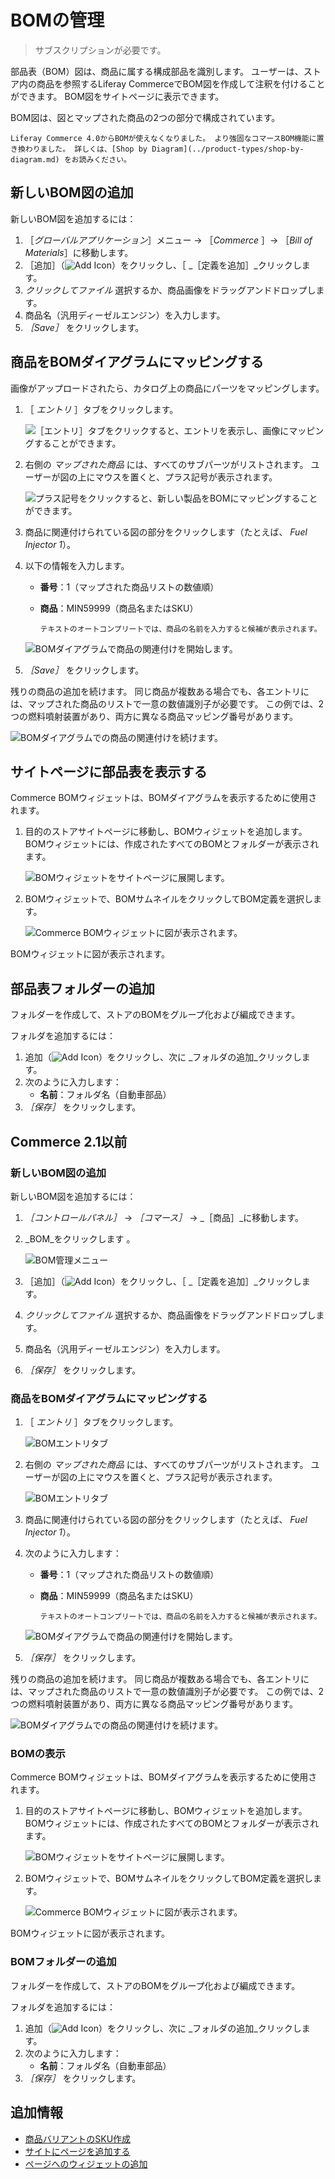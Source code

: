 # BOMの管理

> サブスクリプションが必要です。

部品表（BOM）図は、商品に属する構成部品を識別します。 ユーザーは、ストア内の商品を参照するLiferay CommerceでBOM図を作成して注釈を付けることができます。 BOM図をサイトページに表示できます。

BOM図は、図とマップされた商品の2つの部分で構成されています。

```{important}
Liferay Commerce 4.0からBOMが使えなくなりました。 より強固なコマースBOM機能に置き換わりました。 詳しくは、[Shop by Diagram](../product-types/shop-by-diagram.md) をお読みください。 
```

## 新しいBOM図の追加

新しいBOM図を追加するには：

1. ［_グローバルアプリケーション_］メニュー &rarr; ［_Commerce_ ］&rarr; ［_Bill of Materials_］に移動します。
1. ［追加］（![Add Icon](../../../images/icon-add.png)）をクリックし、［ _［定義を追加］_クリックします。
1. _クリックしてファイル_ 選択するか、商品画像をドラッグアンドドロップします。
1. 商品名（汎用ディーゼルエンジン）を入力します。
1. _［Save］_ をクリックします。

## 商品をBOMダイアグラムにマッピングする

画像がアップロードされたら、カタログ上の商品にパーツをマッピングします。

1. ［ _エントリ_ ］タブをクリックします。

    ![［エントリ］タブをクリックすると、エントリを表示し、画像にマッピングすることができます。](./managing-boms/images/02.png)

2. 右側の _マップされた商品_ には、すべてのサブパーツがリストされます。 ユーザーが図の上にマウスを置くと、プラス記号が表示されます。

    ![プラス記号をクリックすると、新しい製品をBOMにマッピングすることができます。](./managing-boms/images/03.png)

3. 商品に関連付けられている図の部分をクリックします（たとえば、 _Fuel Injector 1_）。

4. 以下の情報を入力します。

    * **番号**：1（マップされた商品リストの数値順）
    * **商品**：MIN59999（商品名またはSKU）

      ```{tip}
      テキストのオートコンプリートでは、商品の名前を入力すると候補が表示されます。
      ```

    ![BOMダイアグラムで商品の関連付けを開始します。](./managing-boms/images/04.png)

5. _［Save］_ をクリックします。

残りの商品の追加を続けます。 同じ商品が複数ある場合でも、各エントリには、マップされた商品のリストで一意の数値識別子が必要です。 この例では、2つの燃料噴射装置があり、両方に異なる商品マッピング番号があります。

![BOMダイアグラムでの商品の関連付けを続けます。](./managing-boms/images/05.png)

## サイトページに部品表を表示する

Commerce BOMウィジェットは、BOMダイアグラムを表示するために使用されます。

1. 目的のストアサイトページに移動し、BOMウィジェットを追加します。 BOMウィジェットには、作成されたすべてのBOMとフォルダーが表示されます。

    ![BOMウィジェットをサイトページに展開します。](./managing-boms/images/06.png)

1. BOMウィジェットで、BOMサムネイルをクリックしてBOM定義を選択します。

    ![Commerce BOMウィジェットに図が表示されます。](./managing-boms/images/07.png)

BOMウィジェットに図が表示されます。

## 部品表フォルダーの追加

フォルダーを作成して、ストアのBOMをグループ化および編成できます。

フォルダを追加するには：

1. 追加（![Add Icon](../../../images/icon-add.png)）をクリックし、次に _フォルダの追加_クリックします。
1. 次のように入力します：
    * **名前**：フォルダ名（自動車部品）
1. _［保存］_ をクリックします。

## Commerce 2.1以前

### 新しいBOM図の追加

新しいBOM図を追加するには：

1. _［コントロールパネル］_ → _［コマース］_ → _［商品］_に移動します。
1. _BOM_をクリックします 。

    ![BOM管理メニュー](./managing-boms/images/01.png)

1. ［追加］（![Add Icon](../../../images/icon-add.png)）をクリックし、［ _［定義を追加］_クリックします。
1. _クリックしてファイル_ 選択するか、商品画像をドラッグアンドドロップします。
1. 商品名（汎用ディーゼルエンジン）を入力します。
1. _［保存］_ をクリックします。

### 商品をBOMダイアグラムにマッピングする

1. ［ _エントリ_ ］タブをクリックします。

    ![BOMエントリタブ](./managing-boms/images/02.png)

1. 右側の _マップされた商品_ には、すべてのサブパーツがリストされます。 ユーザーが図の上にマウスを置くと、プラス記号が表示されます。

    ![BOMエントリタブ](./managing-boms/images/03.png)

1. 商品に関連付けられている図の部分をクリックします（たとえば、 _Fuel Injector 1_）。

1. 次のように入力します：

    * **番号**：1（マップされた商品リストの数値順）
    * **商品**：MIN59999（商品名またはSKU）

      ```{tip}
      テキストのオートコンプリートでは、商品の名前を入力すると候補が表示されます。
      ```

    ![BOMダイアグラムで商品の関連付けを開始します。](./managing-boms/images/04.png)

1. _［保存］_ をクリックします。

残りの商品の追加を続けます。 同じ商品が複数ある場合でも、各エントリには、マップされた商品のリストで一意の数値識別子が必要です。 この例では、2つの燃料噴射装置があり、両方に異なる商品マッピング番号があります。

![BOMダイアグラムでの商品の関連付けを続けます。](./managing-boms/images/05.png)

### BOMの表示

Commerce BOMウィジェットは、BOMダイアグラムを表示するために使用されます。

1. 目的のストアサイトページに移動し、BOMウィジェットを追加します。 BOMウィジェットには、作成されたすべてのBOMとフォルダーが表示されます。

    ![BOMウィジェットをサイトページに展開します。](./managing-boms/images/06.png)

1. BOMウィジェットで、BOMサムネイルをクリックしてBOM定義を選択します。

    ![Commerce BOMウィジェットに図が表示されます。](./managing-boms/images/07.png)

BOMウィジェットに図が表示されます。

### BOMフォルダーの追加

フォルダーを作成して、ストアのBOMをグループ化および編成できます。

フォルダを追加するには：

1. 追加（![Add Icon](../../../images/icon-add.png)）をクリックし、次に _フォルダの追加_クリックします。
1. 次のように入力します：
    * **名前**：フォルダ名（自動車部品）
1. _［保存］_ をクリックします。

## 追加情報

* [商品バリアントのSKU作成](./creating-skus-for-product-variants.md)
* [サイトにページを追加する](https://learn.liferay.com/dxp/latest/en/site-building/creating-pages/adding-pages/adding-a-page-to-a-site.html)
* [ページへのウィジェットの追加](https://learn.liferay.com/dxp/latest/en/site-building/creating-pages/using-widget-pages/adding-widgets-to-a-page.html)
